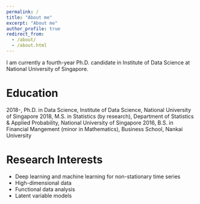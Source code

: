 ```yaml
---
permalink: /
title: "About me"
excerpt: "About me"
author_profile: true
redirect_from: 
  - /about/
  - /about.html
---
```


I am currently a fourth-year Ph.D. candidate in Institute of Data Science at National University of Singapore. 

Education
======
2018-, Ph.D. in Data Science, Institute of Data Science, National University of Singapore
2018, M.S. in Statistics (by research), Department of Statistics & Applied Probability, National University of Singapore
2016, B.S. in Financial Mangement (minor in Mathematics), Business School, Nankai University                                                                                                                                                                                                                                                         

Research Interests
======
* Deep learning and machine learning for non-stationary time series 
* High-dimensional data
* Functional data analysis
* Latent variable models


